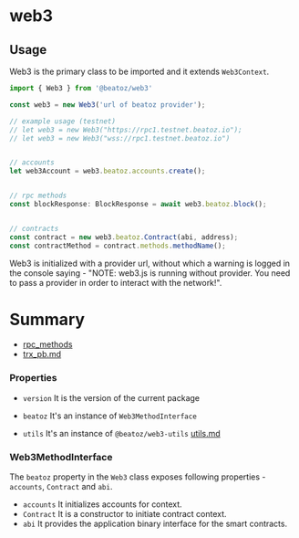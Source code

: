 # web3


## Usage

Web3 is the primary class to be imported and it extends `Web3Context`.

```js
import { Web3 } from '@beatoz/web3'

const web3 = new Web3('url of beatoz provider');

// example usage (testnet)
// let web3 = new Web3("https://rpc1.testnet.beatoz.io");
// let web3 = new Web3("wss://rpc1.testnet.beatoz.io") 


// accounts
let web3Account = web3.beatoz.accounts.create();


// rpc methods
const blockResponse: BlockResponse = await web3.beatoz.block();


// contracts
const contract = new web3.beatoz.Contract(abi, address);
const contractMethod = contract.methods.methodName();


```

Web3 is initialized with a provider url, without which a warning is logged in the console saying - "NOTE: web3.js is running without provider. You need to pass a provider in order to interact with the network!".

# Summary

* [rpc_methods](./rpc_methods.md)
* [trx_pb.md](./trx_pb.md)

### Properties

- `version` It is the version of the current package
- `beatoz` It's an instance of `Web3MethodInterface`

- `utils` It's an instance of `@beatoz/web3-utils`  [utils.md](../web3-utils/README.md)

### Web3MethodInterface

The `beatoz` property in the `Web3` class exposes following properties - `accounts`, `Contract` and `abi`.

- `accounts` It initializes accounts for context.
- `Contract` It is a constructor to initiate contract context.
- `abi` It provides the application binary interface for the smart contracts.
